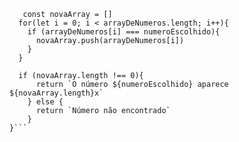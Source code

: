 ```function contaOcorrencias(arrayDeNumeros, numeroEscolhido) {
   const novaArray = []
  for(let i = 0; i < arrayDeNumeros.length; i++){
    if (arrayDeNumeros[i] === numeroEscolhido){
      novaArray.push(arrayDeNumeros[i])
    }  
  }
  
  if (novaArray.length !== 0){
      return `O número ${numeroEscolhido} aparece ${novaArray.length}x`
    } else {
      return `Número não encontrado`
    }
}```